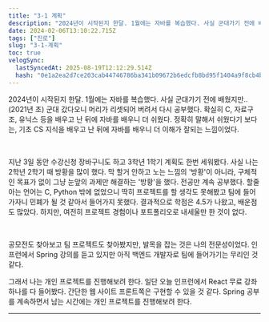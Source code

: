 ```yaml
---
title: "3-1 계획"
description: "2024년이 시작된지 한달. 1월에는 자바를 복습했다. 사실 군대가기 전에 배웠지만..(2021년 초) 군대 갔다오니 머리가 리셋되어 버려서 다시 공부했다. 확실히 C, 자료구조, 유닉스 등을 배우고 난 뒤에 자바를 배우니 더 쉬웠다. 정확히 말해서 쉬웠다기 보다는, "
date: 2024-02-06T13:10:22.715Z
tags: ["진로"]
slug: "3-1-계획"
toc: true
velogSync:
  lastSyncedAt: 2025-08-19T12:12:29.514Z
  hash: "0e1a2ea2d7ce203cab44746786ba341b09672b6edcfb8bd95f1404a9f8cb4be5"
---
```


2024년이 시작된지 한달.
1월에는 자바를 복습했다. 사실 군대가기 전에 배웠지만..(2021년 초) 군대 갔다오니 머리가 리셋되어 버려서 다시 공부했다.
확실히 C, 자료구조, 유닉스 등을 배우고 난 뒤에 자바를 배우니 더 쉬웠다.
정확히 말해서 쉬웠다기 보다는, 기초 CS 지식을 배우고 난 뒤에 자바를 배우니 더 이해가 잘되는 느낌이었다.

<br>

지난 3일 동안 수강신청 장바구니도 하고 3학년 1학기 계획도 한번 세워봤다.
사실 나는 2학년 2학기 때 방황을 많이 했다.
막 할거 안하고 노는 느낌의 '방황'이 아니라, 구체적인 목표가 없이 그냥 눈앞의 과제만 해결하는 '방황'을 했다.
전공만 계속 공부했다. 
할줄 아는 언어는 C, Python 밖에 없었으니 딱히 프로젝트를 할 생각도 못해봤고 팀에 들어가자니 민폐가 될 것 같아서 들어가지 못했다.
결과적으로 학점은 4.5가 나왔고, 배운점도 많았다.
하지만, 여전히 프로젝트 경험이나 포트폴리오로 내세울만 한 것이 없다.

<br>

공모전도 찾아보고 팀 프로젝트도 찾아봤지만, 발목을 잡는 것은 나의 전문성이었다.
인프런에서 Spring 강의를 듣고 있지만 아직 백엔드 개발자로 팀에 들어가기는 무리인 것 같다.

그래서 나는 개인 프로젝트를 진행해보려 한다.
일단 오늘 인프런에서 React 무료 강좌 하나를 다 들어봤다.
간단한 웹 사이트 프론트쪽은 구현할 수 있을 것 같다.
Spring 공부를 계속하면서 남는 시간에는 개인 프로젝트를 진행해보려 한다.

---


